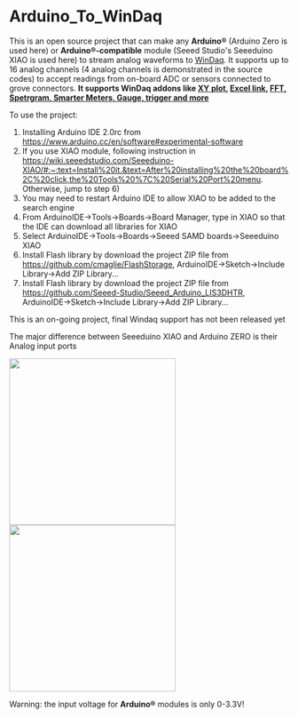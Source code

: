 # Arduino_To_WinDaq
This is an open source project that can make any **Arduino®** (Arduino Zero is used here) or **Arduino®-compatible** module (Seeed Studio's Seeeduino XIAO is used here) to stream analog waveforms to [WinDaq](https://www.dataq.com/products/windaq/). It supports up to 16 analog channels (4 analog channels is demonstrated in the source codes) to accept readings from on-board ADC or sensors connected to grove connectors. **It supports WinDaq addons like [XY plot](https://www.dataq.com/products/windaq/add_ons/index.htm), [Excel link](https://www.dataq.com/products/windaq/windaqxl/product.html), [FFT, Spetrgram, Smarter Meters, Gauge, trigger and more](http://www.ultimaserial.com/wdspectrum.html)**

To use the project:
1) Installing Arduino IDE 2.0rc from https://www.arduino.cc/en/software#experimental-software
2) If you use XIAO module, following instruction in https://wiki.seeedstudio.com/Seeeduino-XIAO/#:~:text=Install%20it.&text=After%20installing%20the%20board%2C%20click,the%20Tools%20%7C%20Serial%20Port%20menu. Otherwise, jump to step 6)
3) You may need to restart Arduino IDE to allow XIAO to be added to the search engine
4) From ArduinoIDE->Tools->Boards->Board Manager, type in XIAO so that the IDE can download all libraries for XIAO
5) Select ArduinoIDE->Tools->Boards->Seeed SAMD boards->Seeeduino XIAO
6) Install Flash library by download the project ZIP file from https://github.com/cmaglie/FlashStorage, ArduinoIDE->Sketch->Include Library->Add ZIP Library...
7) Install Flash library by download the project ZIP file from https://github.com/Seeed-Studio/Seeed_Arduino_LIS3DHTR, ArduinoIDE->Sketch->Include Library->Add ZIP Library...

This is an on-going project, final Windaq support has not been released yet

The major difference between Seeeduino XIAO and Arduino ZERO is their Analog input ports

<img src="http://cdn.shopify.com/s/files/1/0506/1689/3647/products/ABX00003_01.iso_d6dab5cd-56ad-4eb2-8381-bc1ea6de29fb_866x686.jpg" width="300" height="300">  <img src="https://www.chip1stop.com/img/product/SEED/seeeduino-xiao-preview_1.jpg" width="300" height="300">

Warning: the input voltage for **Arduino®** modules is only 0-3.3V! 
